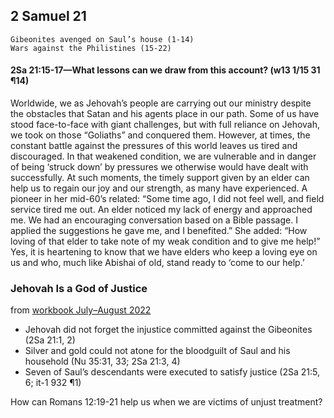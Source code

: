 ## 2 Samuel 21

```
Gibeonites avenged on Saul’s house (1-14)
Wars against the Philistines (15-22)
```

#### 2Sa 21:15-17​—What lessons can we draw from this account? (w13 1/15 31 ¶14)

Worldwide, we as Jehovah’s people are carrying out our ministry despite the obstacles that Satan and his agents place in our path. Some of us have stood face-to-face with giant challenges, but with full reliance on Jehovah, we took on those “Goliaths” and conquered them. However, at times, the constant battle against the pressures of this world leaves us tired and discouraged. In that weakened condition, we are vulnerable and in danger of being ‘struck down’ by pressures we otherwise would have dealt with successfully. At such moments, the timely support given by an elder can help us to regain our joy and our strength, as many have experienced. A pioneer in her mid-60’s related: “Some time ago, I did not feel well, and field service tired me out. An elder noticed my lack of energy and approached me. We had an encouraging conversation based on a Bible passage. I applied the suggestions he gave me, and I benefited.” She added: “How loving of that elder to take note of my weak condition and to give me help!” Yes, it is heartening to know that we have elders who keep a loving eye on us and who, much like Abishai of old, stand ready to ‘come to our help.’

### Jehovah Is a God of Justice

from [workbook July–August 2022](https://www.jw.org/en/library/jw-meeting-workbook/july-august-2022-mwb/Life-and-Ministry-Meeting-Schedule-for-July-11-17-2022/Jehovah-Is-a-God-of-Justice/)

- Jehovah did not forget the injustice committed against the Gibeonites (2Sa 21:1, 2)
- Silver and gold could not atone for the bloodguilt of Saul and his household (Nu 35:31, 33; 2Sa 21:3, 4)
- Seven of Saul’s descendants were executed to satisfy justice (2Sa 21:5, 6; it-1 932 ¶1)

How can Romans 12:19-21 help us when we are victims of unjust treatment?
